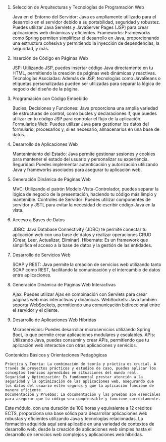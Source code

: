 1. Selección de Arquitecturas y Tecnologías de Programación Web

    Java en el Entorno del Servidor: Java es ampliamente utilizado para el desarrollo en el servidor debido a su portabilidad, seguridad y robustez. Puedes utilizar Java Servlets y JavaServer Pages (JSP) para crear aplicaciones web dinámicas y eficientes.
    Frameworks: Frameworks como Spring permiten simplificar el desarrollo en Java, proporcionando una estructura cohesiva y permitiendo la inyección de dependencias, la seguridad, y más.

2. Inserción de Código en Páginas Web

    JSP: Utilizando JSP, puedes insertar código Java directamente en tu HTML, permitiendo la creación de páginas web dinámicas y reactivas.
    Tecnologías Asociadas: Además de JSP, tecnologías como JavaBeans o etiquetas personalizadas pueden ser utilizadas para separar la lógica de negocio del diseño de la página.

3. Programación con Código Embebido

    Bucles, Decisiones y Funciones: Java proporciona una amplia variedad de estructuras de control, como bucles y declaraciones if, que puedes utilizar en tu código JSP para controlar el flujo de la aplicación.
    Formularios Web: Puedes utilizar Java para gestionar los datos del formulario, procesarlos y, si es necesario, almacenarlos en una base de datos.

4. Desarrollo de Aplicaciones Web

    Mantenimiento del Estado: Java permite gestionar sesiones y cookies para mantener el estado del usuario y personalizar su experiencia.
    Seguridad: Puedes implementar autenticación y autorización utilizando Java y frameworks asociados para asegurar tu aplicación web.

5. Generación Dinámica de Páginas Web

    MVC: Utilizando el patrón Modelo-Vista-Controlador, puedes separar la lógica de negocio de la presentación, haciendo tu código más limpio y mantenible.
    Controles de Servidor: Puedes utilizar componentes de servidor y JSTL para evitar la necesidad de escribir código Java en la vista.

6. Acceso a Bases de Datos

    JDBC: Java Database Connectivity (JDBC) te permite conectar tu aplicación web con una base de datos y realizar operaciones CRUD (Crear, Leer, Actualizar, Eliminar).
    Hibernate: Es un framework que simplifica el acceso a la base de datos y la gestión de las entidades.

7. Desarrollo de Servicios Web

    SOAP y REST: Java permite la creación de servicios web utilizando tanto SOAP como REST, facilitando la comunicación y el intercambio de datos entre aplicaciones.

8. Generación Dinámica de Páginas Web Interactivas

    Ajax: Puedes utilizar Ajax en combinación con Servlets para crear páginas web más interactivas y dinámicas.
    WebSockets: Java también soporta WebSockets, permitiendo una comunicación bidireccional entre el servidor y el cliente.

9. Desarrollo de Aplicaciones Web Híbridas

    Microservicios: Puedes desarrollar microservicios utilizando Spring Boot, lo que permite crear aplicaciones modulares y escalables.
    APIs: Utilizando Java, puedes consumir y crear APIs, permitiendo que tu aplicación web interactúe con otras aplicaciones y servicios.

Contenidos Básicos y Orientaciones Pedagógicas

    Práctica y Teoría: La combinación de teoría y práctica es crucial. A través de proyectos prácticos y estudios de caso, puedes aplicar los conceptos teóricos aprendidos en situaciones del mundo real.
    Seguridad y Optimización: Es fundamental prestar atención a la seguridad y la optimización de las aplicaciones web, asegurando que los datos del usuario estén seguros y que la aplicación funcione de manera eficiente.
    Documentación y Pruebas: La documentación y las pruebas son esenciales para asegurar que tu código sea comprensible y funcione correctamente.

Este módulo, con una duración de 100 horas y equivalente a 12 créditos ECTS, proporciona una base sólida para desarrollar aplicaciones web robustas y eficientes utilizando Java y tecnologías relacionadas. La formación adquirida aquí será aplicable en una variedad de contextos de desarrollo web, desde la creación de aplicaciones web simples hasta el desarrollo de servicios web complejos y aplicaciones web híbridas.
